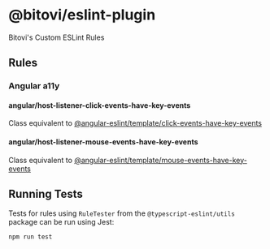 # @bitovi/eslint-plugin

Bitovi's Custom ESLint Rules

## Rules

### Angular a11y

#### angular/host-listener-click-events-have-key-events

Class equivalent to [@angular-eslint/template/click-events-have-key-events](https://github.com/angular-eslint/angular-eslint/blob/main/packages/eslint-plugin-template/docs/rules/click-events-have-key-events.md)

#### angular/host-listener-mouse-events-have-key-events

Class equivalent to [@angular-eslint/template/mouse-events-have-key-events](https://github.com/angular-eslint/angular-eslint/blob/main/packages/eslint-plugin-template/docs/rules/mouse-events-have-key-events.md)

## Running Tests

Tests for rules using `RuleTester` from the `@typescript-eslint/utils` package can be run using Jest:

```npm run test```
